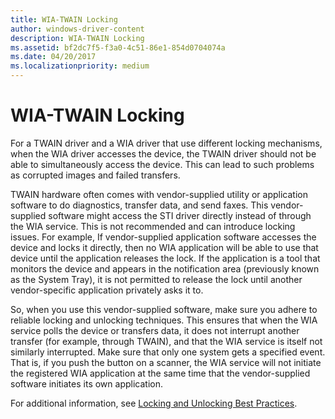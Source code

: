 ```yaml
---
title: WIA-TWAIN Locking
author: windows-driver-content
description: WIA-TWAIN Locking
ms.assetid: bf2dc7f5-f3a0-4c51-86e1-854d0704074a
ms.date: 04/20/2017
ms.localizationpriority: medium
---
```


# WIA-TWAIN Locking





For a TWAIN driver and a WIA driver that use different locking mechanisms, when the WIA driver accesses the device, the TWAIN driver should not be able to simultaneously access the device. This can lead to such problems as corrupted images and failed transfers.

TWAIN hardware often comes with vendor-supplied utility or application software to do diagnostics, transfer data, and send faxes. This vendor-supplied software might access the STI driver directly instead of through the WIA service. This is not recommended and can introduce locking issues. For example, If vendor-supplied application software accesses the device and locks it directly, then no WIA application will be able to use that device until the application releases the lock. If the application is a tool that monitors the device and appears in the notification area (previously known as the System Tray), it is not permitted to release the lock until another vendor-specific application privately asks it to.

So, when you use this vendor-supplied software, make sure you adhere to reliable locking and unlocking techniques. This ensures that when the WIA service polls the device or transfers data, it does not interrupt another transfer (for example, through TWAIN), and that the WIA service is itself not similarly interrupted. Make sure that only one system gets a specified event. That is, if you push the button on a scanner, the WIA service will not initiate the registered WIA application at the same time that the vendor-supplied software initiates its own application.

For additional information, see [Locking and Unlocking Best Practices](locking-and-unlocking-best-practices.md).

 

 




